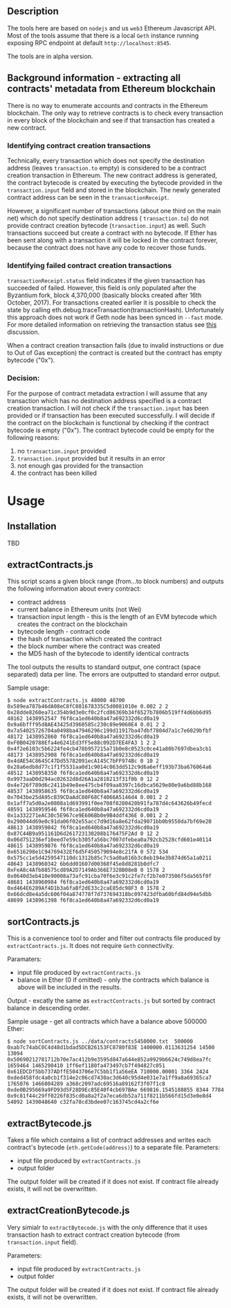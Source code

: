 ## Description
The tools here are based on `nodejs` and us `web3` Ethereum Javascript API. 
Most of the tools assume that there is a local `Geth` instance running exposing RPC endpoint at default `http://localhost:8545`.

The tools are in alpha version.


## Background information - extracting all contracts' metadata from Ethereum blockchain

There is no way to enumerate accounts and contracts in the Ethereum blockchain. The only way to retrieve contracts is to check every transaction in every block of the blockchain and see if that transaction has created a new contract.

### Identifying contract creation transactions
Technically, every transaction which does not specify the destination address (leaves `transaction.to` empty) is considered to be a contract creation transaction in Ethereum. The new contract address is generated, the contract bytecode is created by executing the bytecode provided in the `transaction.input` field and stored in the blockchain.
The newly generated contract address can be seen in the `transactionReceipt`.

However, a significant number of transactions (about one third on the main net) which do not specify destination address ( `transaction.to`) do not provide contract creation bytecode (`transaction.input`) as well. Such transactions succeed but create a contract with no bytecode. If Ether has been sent along with a transaction it will be locked in the contract forever, because the contract does not have any code to recover those funds.

### Identifying failed contract creation transactions
`transactionReceipt.status` field indicates if the given transaction has succeeded of failed. However, this field is only populated after the Byzantium fork, block 4,370,000 (basically blocks created after 16th October, 2017).
For transactions created earlier it is possible to check the state by calling eth.debug.traceTransaction(transactionHash). Unfortunately this approach does not work if Geth node has been synced in `--fast` mode.
For more detailed information on retrieving the transaction status see [this](https://ethereum.stackexchange.com/questions/6007/how-can-the-transaction-status-from-a-thrown-error-be-detected-when-gas-can-be-e) discussion.

When a contract creation transaction fails (due to invalid instructions or due to Out of Gas exception) the contract is created but the contract has empty bytecode ("0x").


### Decision:

For the purpose of contract metadata extraction I will assume that any transaction which has no destination address specified is a contract creation transaction. I will not check if the `transaction.input` has been provided or if transaction has been executed successfully.
I will decide if the contract on the blockchain is functional by checking if the contract bytecode is empty ("0x"). 
The contract bytecode could be empty for the following reasons:
1. no `transaction.input` provided
1. `transaction.input` provided but it results in an error
1. not enough gas provided for the transaction
1. the contract has been killed


# Usage

## Installation
TBD

## extractContracts.js

This script scans a given block range (from...to block numbers) and outputs the following information about every contract:
* contract address 
* current balance in Ethereum units (not Wei)
* transaction input length - this is the length of an EVM bytecode which creates the contract on the blockchain
* bytecode length - contract code
* the hash of transaction which created the contract
* the block number where the contract was created
* the MD5 hash of the bytecode to identify identical contracts

The tool outputs the results to standard output, one contract (space separated) data per line. 
The errors are outputted to standard error output. 

Sample usage:
```
$ node extractContracts.js 48000 48700
0x589ea787b46dA08eC8fC081678335C5d0081010e 0.002 2 2 0x28dde8260ea71c354b9d3e0cf0c2fcd86369b34f6527b7806b519ff4d6bb6d95 48162 1438952547 f6f8ca1ed640b8a47a692332d6cd0a19
0x9a6bfff95d8AE43425d3960585c230c89e9060E4 0.01 2 2 0x7a54025726704a0498ba47946296c199d11917ba47dbf7804d7a1c7e6029bfbf 48172 1438952860 f6f8ca1ed640b8a47a692332d6cd0a19
0xF0B0420788Efa4e6241Ed3fF5e88c092D7EE4FA3 1 2 2 0x4f2e6103c5b6224fe4cb478b957215a71b0e8c0523c0ce41a80b7697dbea3cb1 48173 1438952908 f6f8ca1ed640b8a47a692332d6cd0a19
0x4dAE54C8645C47Dd55782091ecA145C7bFF974Bc 0 10 2 0x28a6edb8d77c1f1f5531aa0d1c9014c063dd512c9d6a6eff193b73ba676064a6 48512 1438958350 f6f8ca1ed640b8a47a692332d6cd0a19
0x9973aaD0d294ac02632d8d26A1a2818213f31f0b 0 12 2 0x4e726f789d6c2411b49e8ee475cb4f09aa8397c16dbca5629e80e9a6bd88b168 48537 1438958635 f6f8ca1ed640b8a47a692332d6cd0a19
0x7043be25dA95cB39CDaAdC80F68Cf4066A5146d4 0.001 2 2 0x1aff7a5d0a2e0808a1d693991f0ee708f8280420b91fa787d4c643626b49fecd 48591 1438959546 f6f8ca1ed640b8a47a692332d6cd0a19
0x1a332271eAC30c5E967ce9E606Bb0e9B4ddf436E 0.001 2 2 0x290044d69e0c91da06f02e55acc7d9d16a8e62fda29071bb0b9550da7bf69e20 48613 1438959842 f6f8ca1ed640b8a47a692332d6cd0a19
0x87C44B9a951161D6d261723130208b176475F2Ad 0 12 2 0x06d751236ef10eed7e59cb305fa56bc7007dfebea0a792cb2528cfd601e40114 48615 1438959876 f6f8ca1ed640b8a47a692332d6cd0a19
0x6516298e1C94769432Ef6d5F450579094e8c21fA 0 572 534 0x575cc1e5d4259547110dc1312b85c7c5ad0a816b3c8eb194e3b874d65a1a0211 48643 1438960342 6b6dd01607d00368f45e8d8281b0dfc7
0xFeA8c4Afb88575cd89A2D7149Ab366E7328B08eB 0 1578 2 0x0640d3eb410e90008a73afc91cba70f6e3c91c2fe7cf2b7e073506f5da565f0f 48681 1438960984 f6f8ca1ed640b8a47a692332d6cd0a19
0xd464E6289Af4D1b3a6faBf2dE33c2caE85dc98F3 0 1578 2 0x66dcd8e4a5dc606f04a874778f7d737694318bc097423dfba60bfd84d94e5dbb 48699 1438961398 f6f8ca1ed640b8a47a692332d6cd0a19

```

## sortContracts.js
This is a convenience tool to order and filter out contracts file produced by `extractContracts.js`. It does not require `Geth` connectivity.

Paramaters:
* input file produced by `extractContracts.js` 
* balance in Ether (0 if omitted)  - only the contracts which balance is above will be included in the results.

Output - excatly the same as `extractContracts.js` but sorted by contract balance in descending order.


Sample usage - get all contracts which have a balance above 500000 Ether:
```
$ node sortContracts.js ../data/contracts5450000.txt  500000
0xab7c74abC0C4d48d1bdad5DCB26153FC8780f83E 1400000.0113631254 14500 13094 0x50690212781712b70e7ac412b9e3595d847a644e852a9929b6624c749d8ea7fc 1659464 1465290410 1ff6ef1180fa473497cb7f494827c051
0x61EDCDf5bb737ADffE5043706e7C5bb1f1a56eEA 710000.00001 3364 2424 0xded458fdc4a0cb1f314e2c06cd7430ac3d640c95d4e031e7a1ff9a8a69365ca7 1765076 1466804289 a368c2097adc69516a89162f3f07f1c8
0xde0B295669a9FD93d5F28D9Ec85E40f4cb697BAe 669816.1545188855 8344 7784 0x9c81f44c29ff0226f835cd0a8a2f2a7eca6db52a711f8211b566fd15d3e0e8d4 54092 1439048640 c32fa78cd3bdee07c163745cd4a2cf6e

```


## extractBytecode.js

Takes a file which contains a list of contract addresses and writes each contract's bytecode (`eth.getCode(address)`) to a separate file.
Parameters:
* input file produced by `extractContracts.js` 
* output folder

The output folder will be created if it does not exist. If contract file already exists, it will not be overwritten.

## extractCreationBytecode.js

Very simialr to `extractBytecode.js` with the only difference that it uses transaction hash to extract contract creation bytecode (from `transaction.input` field). 

Parameters:
* input file produced by `extractContracts.js` 
* output folder

The output folder will be created if it does not exist. If contract file already exists, it will not be overwritten.

